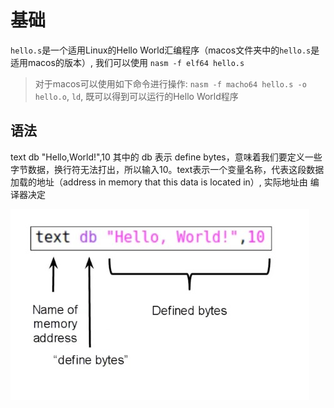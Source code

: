 # 基础

`hello.s`是一个适用Linux的Hello World汇编程序（macos文件夹中的`hello.s`是适用macos的版本）, 我们可以使用 `nasm -f elf64 hello.s `

> 对于macos可以使用如下命令进行操作: `nasm -f macho64 hello.s -o hello.o`, `ld`, 既可以得到可以运行的Hello World程序

## 语法

text db "Hello,World!",10  其中的 db 表示 define bytes，意味着我们要定义一些字节数据，换行符无法打出，所以输入10。text表示一个变量名称，代表这段数据加载的地址（address in memory that this data is located in）, 实际地址由 编译器决定

![text db](img/1.png)


